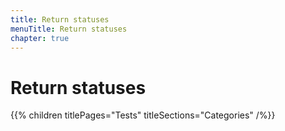 ```yaml
---
title: Return statuses
menuTitle: Return statuses
chapter: true
---
```


# Return statuses

{{% children titlePages="Tests" titleSections="Categories" /%}}